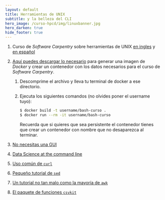 ```yaml
---
layout: default
title: Herramientas de UNIX
subtitle: y la belleza del CLI
hero_image: /curso-hpcd/img/linuxbanner.jpg
hero_darken: true
hide_footer: true
---
```


1. Curso de *Software Carpentry* sobre herramientas de UNIX [en ingles](http://swcarpentry.github.io/shell-novice/) y [en español](https://swcarpentry.github.io/shell-novice-es/)

2. [Aquí puedes descargar lo necesario](https://github.com/mcd-unison/curso-hpcd/raw/main/bash/imagen-docker.zip) para generar una imagen de *Docker* y crear un contenedor con los datos necesarios para el curso de *Software Carpentry*.   
   1. Descomprime el archivo y lleva tu terminal de docker a ese directorio.
   
   2. Ejecuta los siguientes comandos (no olvides poner el username tuyo): 
      ```bash
      $ docker build -t username/bash-curso .
      $ docker run --rm -it username/bash-curso
      ```
      Recuerda que si quieres que sea persistente el contenedor tienes que crear un contenedor con nombre que no desaparezca al terminar.

3. [No necesitas una GUI](https://github.com/you-dont-need/You-Dont-Need-GUI)
4. [Data Science at the command line](https://www.datascienceatthecommandline.com)
5. [Uso común de `curl`](https://curl.se/docs/manual.html)
6. [Pequeño tutorial de `sed`](https://www.grymoire.com/Unix/Sed.html)
7. [Un tutorial no tan malo como la mayoría de `awk`](https://www.tutorialspoint.com/awk/index.htm)
8. [El paquete de funciones `csvkit`](https://csvkit.readthedocs.io/en/latest/)

